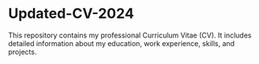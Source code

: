 # Updated-CV-2024
This repository contains my professional Curriculum Vitae (CV). It includes detailed information about my education, work experience, skills, and projects.  
